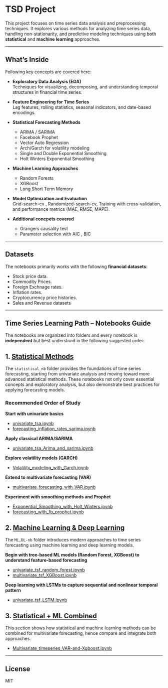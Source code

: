 # TSD Project

This project focuses on time series data analysis and preprocessing techniques. It explores various methods for analyzing time series data, handling non-stationarity, and predictive modeling techniques using both **statistical** and **machine learning** approaches.

---

##  What’s Inside

Following key concepts are covered here:

- **Exploratory Data Analysis (EDA)**  
  Techniques for visualizing, decomposing, and understanding temporal structures in financial time series.

  
- **Feature Engineering for Time Series**  
  Lag features, rolling statistics, seasonal indicators, and date-based encodings.
  

- **Statistical Forecasting Methods**  
 
  - ARIMA / SARIMA  
  - Facebook Prophet
  - Vector Auto Regression
  - Arch/Garch for volatility modeling
  - Single and Double Exponential Smoothing
  - Holt Winters Exponential Smoothing
  

- **Machine Learning Approaches**  

  - Random Forests
  - XGBoost
  - Long Short Term Memory


- **Model Optimization and Evaluation**  
  Grid-search-cv , Randomized-search-cv, Training with cross-validation, and performance metrics (MAE, RMSE, MAPE).


- **Additional concpets covered**
  - Grangers causality test
  - Parameter selection with AIC , BIC 

---

## Datasets

The notebooks primarily works with the following **financial datasets**:

- Stock price data.
- Commodity Prices.
- Foreign Exchnage rates.
- Inflation rates.
- Cryptocurrency price histories.
- Sales and Revenue datasets

---

## Time Series Learning Path – Notebooks Guide

The notebooks are organized into folders and  every notebook is  **independent** but best understood in  the following suggested order:

## 1. [Statistical Methods](Notebooks/statistical_nb)

The `statistical_nb` folder provides the foundations of time series forecasting, starting from univariate analysis and moving toward more advanced statistical methods. These notebooks not only cover essential concepts and exploratory analysis, but also demonstrate best practices for applying forecasting models.

### Recommended Order of Study

 **Start with univariate basics**

   * [univariate_tsa.ipynb](Notebooks/statistical_nb/univariate_tsa.ipynb)
   * [forecasting_inflation_rates_sarima.ipynb](Notebooks/statistical_nb/forecasting_inflation_rates_sarima.ipynb)
     
 **Apply classical ARIMA/SARIMA**

   * [univariate_tsa_Arima_and_sarima.ipynb](Notebooks/statistical_nb/univariate_tsa_Arima_and_sarima.ipynb)

 **Explore volatility models (GARCH)**

   * [Volatility_modeling_with_Garch.ipynb](Notebooks/statistical_nb/Volatility_modeling_with_Garch.ipynb)

 **Extend to multivariate forecasting (VAR)**

   * [multivariate_forecasting_with_VAR.ipynb](Notebooks/statistical_nb/multivariate_forecasting_with_VAR.ipynb)
     
 **Experiment with smoothing methods and Prophet**

   * [Exponential_Smoothing_with_Holt_Winters.ipynb](Notebooks/statistical_nb/Exponential_Smoothing_with_Holt_Winters.ipynb)
   * [forecasting_with_fb_prophet.ipynb](Notebooks/statistical_nb/forecasting_with_fb_prophet.ipynb)

## 2. [Machine Learning & Deep Learning](Notebooks/Ml,Dl-nb)

The `ML,DL-nb` folder introduces modern approaches to time series forecasting using machine learning and deep learning models.

 **Begin with tree-based ML models (Random Forest, XGBoost) to understand feature-based forecasting**

   * [univariate_tsf_random_forest.ipynb](Notebooks/ML,DL-nb/univariate_tsf_random_forest.ipynb)
   * [multivariate_tsf_XGBoost.ipynb](Notebooks/ML,DL-nb/multivariate_tsf_XGBoost.ipynb)
     
 **Deep learning with LSTMs to capture sequential and nonlinear temporal pattern**

   * [univariate_tsf_LSTM.ipynb](Notebooks/ML,DL-nb/univariate_tsf_LSTM.ipynb)

## 3. [Statistical + ML Combined](Notebooks/statistical_and_ml_nb)

This section shows how statistical and machine learning methods can be combined for multivariate forecasting, hence compare and integrate both approaches.


* [Multivariate_timeseries_VAR-and-Xgboost.ipynb](Notebooks/statistical_and_ml_nb/Multivariate_timeseries_VAR-and-Xgboost.ipynb)


---


## License

MIT
